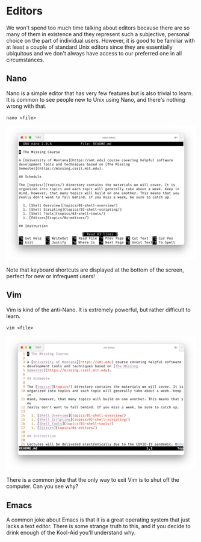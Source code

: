 # Editors

We won't spend too much time talking about editors because there are so many of
them in existence and they represent such a subjective, personal choice on the
part of individual users. However, it is good to be familiar with at least a
couple of standard Unix editors since they are essentially ubiquitous and we
don't always have access to our preferred one in all circumstances.

## Nano

Nano is a simple editor that has very few features but is also trivial to learn.
It is common to see people new to Unix using Nano, and there's nothing wrong
with that.

```
nano <file>
```

![Nano in action](../../media/04-editors-nano.png)

Note that keyboard shortcuts are displayed at the bottom of the screen, perfect
for new or infrequent users!

## Vim

Vim is kind of the anti-Nano. It is extremely powerful, but rather difficult to
learn.

```
vim <file>
```

![Vim in action](../../media/04-editors-vim.png)

There is a common joke that the only way to exit Vim is to shut off the
computer. Can you see why?

## Emacs

A common joke about Emacs is that it is a great operating system that just lacks
a text editor. There is some strange truth to this, and if you decide to drink
enough of the Kool-Aid you'll understand why.


